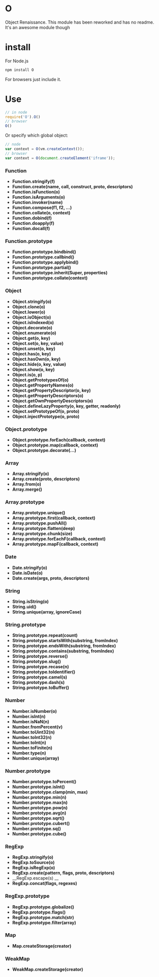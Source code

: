 # O
Object Renaissance. This module has been reworked and has no readme. It's an awesome module though

# install
For Node.js
```javascript
npm install O
```

For browsers just include it.

# Use

```javascript
// in node
require('O').O()
// browser
O()
```

Or specify which global object:

```javascript
// node
var context = O(vm.createContext());
// browser
var context = O(document.createElement('iframe'));
```


### Function
* __Function.stringify(f)__
* __Function.create(name, call, construct, proto, descriptors)__
* __Function.isFunction(o)__
* __Function.isArguments(o)__
* __Function.invoker(name)__
* __Function.compose(f1, f2, ...)__
* __Function.collate(o, context)__
* __Function.dobind(f)__
* __Function.doapply(f)__
* __Function.docall(f)__

### Function.prototype
* __Function.prototype.bindbind()__
* __Function.prototype.callbind()__
* __Function.prototype.applybind()__
* __Function.prototype.partial()__
* __Function.prototype.inherit(Super, properties)__
* __Function.prototype.collate(context)__

### Object
* __Object.stringify(o)__
* __Object.clone(o)__
* __Object.lower(o)__
* __Object.isObject(o)__
* __Object.isIndexed(o)__
* __Object.decorate(o)__
* __Object.enumerate(o)__
* __Object.get(o, key)__
* __Object.set(o, key, value)__
* __Object.unset(o, key)__
* __Object.has(o, key)__
* __Object.hasOwn(o, key)__
* __Object.hide(o, key, value)__
* __Object.show(o, key)__
* __Object.is(o, p)__
* __Object.getPrototypesOf(o)__
* __Object.getPropertyNames(o)__
* __Object.getPropertyDescriptor(o, key)__
* __Object.getPropertyDescriptors(o)__
* __Object.getOwnPropertyDescriptors(o)__
* __Object.defineLazyProperty(o, key, getter, readonly)__
* __Object.setPrototypeOf(o, proto)__
* __Object.injectPrototype(o, proto)__

### Object.prototype
* __Object.prototype.forEach(callback, context)__
* __Object.prototype.map(callback, context)__
* __Object.prototype.decorate(...)__

### Array
* __Array.stringify(o)__
* __Array.create(proto, descriptors)__
* __Array.from(o)__
* __Array.merge()__


### Array.prototype
* __Array.prototype.unique()__
* __Array.prototype.first(callback, context)__
* __Array.prototype.pushAll()__
* __Array.prototype.flatten(deep)__
* __Array.prototype.chunk(size)__
* __Array.prototype.forEachF(callback, context)__
* __Array.prototype.mapF(callback, context)__


### Date
* __Date.stringify(o)__
* __Date.isDate(o)__
* __Date.create(args, proto, descriptors)__

### String
* __String.isString(o)__
* __String.uid()__
* __String.unique(array, ignoreCase)__

### String.prototype
* __String.prototype.repeat(count)__
* __String.prototype.startsWith(substring, fromIndex)__
* __String.prototype.endsWith(substring, fromIndex)__
* __String.prototype.contains(substring, fromIndex)__
* __String.prototype.reverse()__
* __String.prototype.slug()__
* __String.prototype.recase(n)__
* __String.prototype.toIdentifier()__
* __String.prototype.camel(s)__
* __String.prototype.dash(s)__
* __String.prototype.toBuffer()__

### Number
* __Number.isNumber(o)__
* __Number.isInt(n)__
* __Number.isNaN(n)__
* __Number.fromPercent(v)__
* __Number.toUint32(n)__
* __Number.toInt32(n)__
* __Number.toInt(n)__
* __Number.toFinite(n)__
* __Number.type(n)__
* __Number.unique(array)__

### Number.prototype
* __Number.prototype.toPercent()__
* __Number.prototype.isInt()__
* __Number.prototype.clamp(min, max)__
* __Number.prototype.min(n)__
* __Number.prototype.max(n)__
* __Number.prototype.pow(n)__
* __Number.prototype.avg(n)__
* __Number.prototype.sqrt()__
* __Number.prototype.cubert()__
* __Number.prototype.sq()__
* __Number.prototype.cube()__

### RegExp
* __RegExp.stringify(o)__
* __RegExp.toSource(o)__
* __RegExp.isRegExp(o)__
* __RegExp.create(pattern, flags, proto, descriptors)__
* __RegExp.escape(s) __
* __RegExp.concat(flags, regexes)__

### RegExp.prototype
* __RegExp.prototype.globalize()__
* __RegExp.prototype.flags()__
* __RegExp.prototype.match(str)__
* __RegExp.prototype.filter(array)__

### Map
* __Map.createStorage(creator)__

### WeakMap
* __WeakMap.createStorage(creator)__
